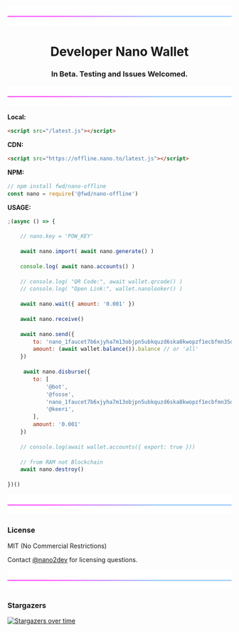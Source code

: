 ![line](https://github.com/fwd/n2/raw/master/.github/line.png)

<h1 align="center">Developer Nano Wallet</h1>

<h3 align="center">In Beta. Testing and Issues Welcomed.</h3>

![line](https://github.com/fwd/n2/raw/master/.github/line.png)

**Local:**
```html
<script src="/latest.js"></script>
```

**CDN:**
```html
<script src="https://offline.nano.to/latest.js"></script>
```

**NPM:**
```js
// npm install fwd/nano-offline
const nano = require('@fwd/nano-offline')
```

**USAGE:**
```js
;(async () => {

    // nano.key = 'POW_KEY'

    await nano.import( await nano.generate() )

    console.log( await nano.accounts() )

    // console.log( "QR Code:", await wallet.qrcode() )
    // console.log( "Open Link:", wallet.nanolooker() )

    await nano.wait({ amount: '0.001' })

    await nano.receive()

    await nano.send({ 
        to: 'nano_1faucet7b6xjyha7m13objpn5ubkquzd6ska8kwopzf1ecbfmn35d1zey3ys', 
        amount: (await wallet.balance()).balance // or 'all'
    })

     await nano.disburse({ 
        to: [ 
            '@bot',
            '@fosse',
            'nano_1faucet7b6xjyha7m13objpn5ubkquzd6ska8kwopzf1ecbfmn35d1zey3ys', 
            '@keeri',
        ], 
        amount: '0.001'
    })

    // console.log(await wallet.accounts({ export: true }))

    // from RAM not Blockchain
    await nano.destroy()

})()
```

![line](https://github.com/fwd/n2/raw/master/.github/line.png)

### License

MIT (No Commercial Restrictions)

Contact [@nano2dev](mailto:support@nano.to) for licensing questions.

![line](https://github.com/fwd/n2/raw/master/.github/line.png)

### Stargazers

[![Stargazers over time](https://starchart.cc/fwd/nano-js.svg)](https://github.com/fwd/nano-js)
